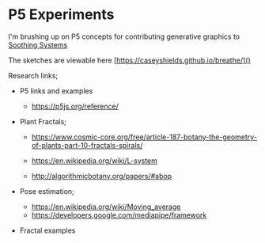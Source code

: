 # P5 Experiments 

I'm brushing up on P5 concepts for contributing generative graphics to [Soothing Systems](https://github.com/Shields-Games-and-Research/Trauma-Informed-Yoga-Web)

The sketches are viewable here [https://caseyshields.github.io/breathe/]()

Research links;

  - P5 links and examples
    - https://p5js.org/reference/
    
  - Plant Fractals;
    - https://www.cosmic-core.org/free/article-187-botany-the-geometry-of-plants-part-10-fractals-spirals/

    - https://en.wikipedia.org/wiki/L-system

    - http://algorithmicbotany.org/papers/#abop

  - Pose estimation;
    - https://en.wikipedia.org/wiki/Moving_average
    - https://developers.google.com/mediapipe/framework

  - Fractal examples